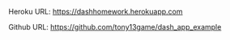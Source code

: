 Heroku URL: https://dashhomework.herokuapp.com 




Github URL: https://github.com/tony13game/dash_app_example
